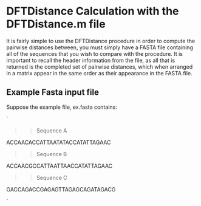 # DFTDistance Calculation with the DFTDistance.m file

It is fairly simple to use the DFTDistance procedure in order to compute the pairwise distances between, you must simply have a FASTA file containing all of the
sequences that you wish to compare with the procedure.  It is important to recall the header information from the file, as all that is returned is the completed set
of pairwise distances, which when arranged in a matrix appear in the same order as their appearance in the FASTA file. 

## Example Fasta input file

Suppose the example file, ex.fasta contains:

`
>> Sequence A 

ACCAACACCATTAATATACCATATTAGAAC

>> Sequence B 

ACCAACGCCATTAATTAACCATATTAGAAC

>> Sequence C

GACCAGACCGAGAGTTAGAGCAGATAGACG

`

